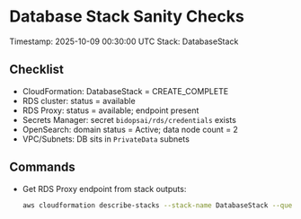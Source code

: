 # Database Stack Sanity Checks

Timestamp: 2025-10-09 00:30:00 UTC
Stack: DatabaseStack

Checklist
---------
- CloudFormation: DatabaseStack = CREATE_COMPLETE
- RDS cluster: status = available
- RDS Proxy: status = available; endpoint present
- Secrets Manager: secret `bidopsai/rds/credentials` exists
- OpenSearch: domain status = Active; data node count = 2
- VPC/Subnets: DB sits in `PrivateData` subnets

Commands
--------
- Get RDS Proxy endpoint from stack outputs:
  ```bash
  aws cloudformation describe-stacks --stack-name DatabaseStack --query "Stacks[0].Outputs[?OutputKey=='RdsEndpoint'].OutputValue" --output text
  ```
